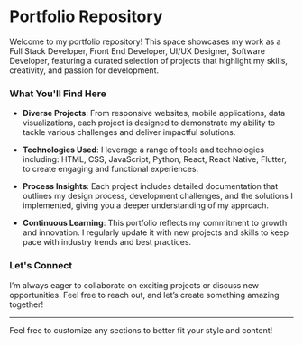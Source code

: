 # Portfolio Repository

Welcome to my portfolio repository! This space showcases my work as a Full Stack Developer, Front End Developer, UI/UX Designer, Software Developer, featuring a curated selection of projects that highlight my skills, creativity, and passion for development. 

### What You'll Find Here

- **Diverse Projects**: From responsive websites, mobile applications, data visualizations, each project is designed to demonstrate my ability to tackle various challenges and deliver impactful solutions.

- **Technologies Used**: I leverage a range of tools and technologies including: HTML, CSS, JavaScript, Python, React, React Native, Flutter, to create engaging and functional experiences.

- **Process Insights**: Each project includes detailed documentation that outlines my design process, development challenges, and the solutions I implemented, giving you a deeper understanding of my approach.

- **Continuous Learning**: This portfolio reflects my commitment to growth and innovation. I regularly update it with new projects and skills to keep pace with industry trends and best practices.

### Let's Connect

I’m always eager to collaborate on exciting projects or discuss new opportunities. Feel free to reach out, and let’s create something amazing together!

---

Feel free to customize any sections to better fit your style and content!
